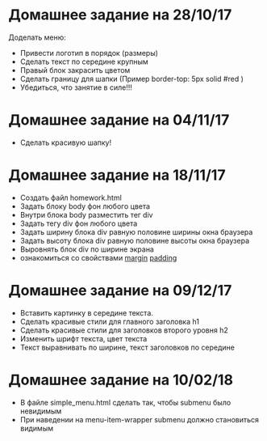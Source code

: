 Домашнее задание на 28/10/17
============================

Доделать меню:
- Привести логотип в порядок (размеры)
- Сделать текст по середине крупным
- Правый блок закрасить цветом
- Сделать границу для шапки (Пример border-top: 5px solid #red )
- Убедиться, что занятие в силе!!!

Домашнее задание на 04/11/17
============================

- Сделать красивую шапку!

Домашнее задание на 18/11/17
============================

- Создать файл homework.html
- Задать блоку body фон любого цвета
- Внутри блока body разместить тег div
- Задать тегу div фон любого цвета
- Задать ширину блока div равную половине ширины окна браузера
- Задать высоту блока div равную половине высоты окна браузера
- Выровнять блок div по ширине экрана
- ознакомиться со свойствами [margin](http://htmlbook.ru/css/margin) [padding](http://htmlbook.ru/css/padding) 

Домашнее задание на 09/12/17
============================

- Вставить картинку в середине текста.
- Сделать красивые стили для главного заголовка h1 
- Сделать красивые стили для заголовков второго уровня h2
- Изменить шрифт текста, цвет текста
- Текст выравнивать по ширине, текст заголовков по середине

Домашнее задание на 10/02/18
============================

- В файле simple_menu.html сделать так, чтобы submenu было невидимым
- При наведении на menu-item-wrapper submenu должно становиться видимым